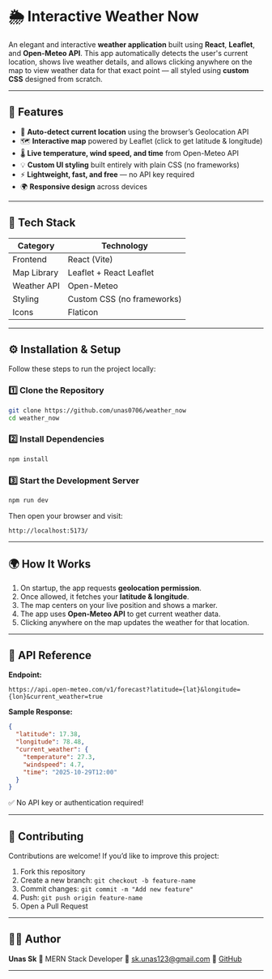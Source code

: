 # 🌦️ Interactive Weather Now

An elegant and interactive **weather application** built using **React**, **Leaflet**, and **Open-Meteo API**.
This app automatically detects the user's current location, shows live weather details, and allows clicking anywhere on the map to view weather data for that exact point — all styled using **custom CSS** designed from scratch.

---

## 🚀 Features

- 📍 **Auto-detect current location** using the browser’s Geolocation API
- 🗺️ **Interactive map** powered by Leaflet (click to get latitude & longitude)
- 🌡️ **Live temperature, wind speed, and time** from Open-Meteo API
- 💡 **Custom UI styling** built entirely with plain CSS (no frameworks)
- ⚡ **Lightweight, fast, and free** — no API key required
- 🌍 **Responsive design** across devices

---

## 🧪 Tech Stack

| Category    | Technology                 |
| ----------- | -------------------------- |
| Frontend    | React (Vite)               |
| Map Library | Leaflet + React Leaflet    |
| Weather API | Open-Meteo                 |
| Styling     | Custom CSS (no frameworks) |
| Icons       | Flaticon                   |

---

## ⚙️ Installation & Setup

Follow these steps to run the project locally:

### 1️⃣ Clone the Repository

```bash
git clone https://github.com/unas0706/weather_now
cd weather_now
```

### 2️⃣ Install Dependencies

```bash
npm install
```

### 3️⃣ Start the Development Server

```bash
npm run dev
```

Then open your browser and visit:

```
http://localhost:5173/
```

---

## 🌍 How It Works

1. On startup, the app requests **geolocation permission**.
2. Once allowed, it fetches your **latitude & longitude**.
3. The map centers on your live position and shows a marker.
4. The app uses **Open-Meteo API** to get current weather data.
5. Clicking anywhere on the map updates the weather for that location.

---

## 🧠 API Reference

**Endpoint:**

```
https://api.open-meteo.com/v1/forecast?latitude={lat}&longitude={lon}&current_weather=true
```

**Sample Response:**

```json
{
  "latitude": 17.38,
  "longitude": 78.48,
  "current_weather": {
    "temperature": 27.3,
    "windspeed": 4.7,
    "time": "2025-10-29T12:00"
  }
}
```

✅ No API key or authentication required!

---

## 🤝 Contributing

Contributions are welcome!
If you’d like to improve this project:

1. Fork this repository
2. Create a new branch: `git checkout -b feature-name`
3. Commit changes: `git commit -m "Add new feature"`
4. Push: `git push origin feature-name`
5. Open a Pull Request

---

## 🧑‍💻 Author

**Unas Sk**
💼 MERN Stack Developer
📧 [sk.unas123@gmail.com](mailto:sk.unas123@gmail.com)
🐙 [GitHub](https://github.com/unas0706)

---
